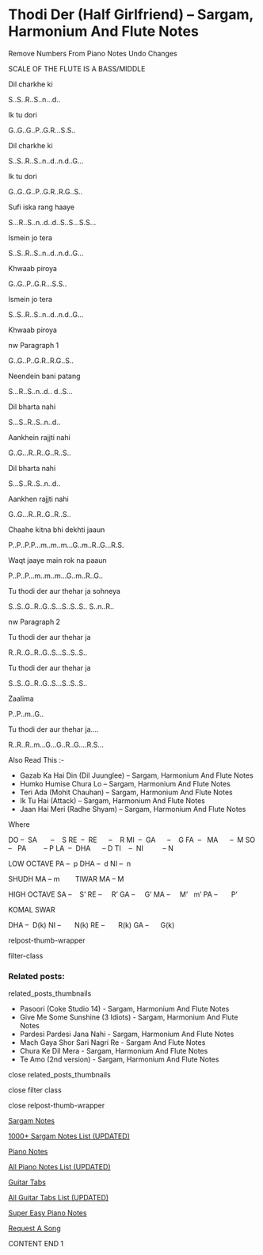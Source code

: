 
# Thodi Der (Half Girlfriend) – Sargam, Harmonium And Flute Notes

Remove Numbers From Piano Notes
Undo Changes

SCALE OF THE FLUTE IS A BASS/MIDDLE

Dil charkhe ki

S..S..R..S..n…d..

Ik tu dori

G..G..G..P..G.R…S.S..

Dil charkhe ki

S..S..R..S..n..d..n.d..G…

Ik tu dori

G..G..G..P..G.R..R.G..S..

Sufi iska rang haaye

S…R..S..n..d..d..S..S…S.S…

Ismein jo tera

S..S..R..S..n..d..n.d..G…

Khwaab piroya

G..G..P..G.R…S.S..

Ismein jo tera

S..S..R..S..n..d..n.d..G…

Khwaab piroya

nw Paragraph 1

G..G..P..G.R..R.G..S..

Neendein bani patang

S…R..S..n..d.. d..S…

Dil bharta nahi

S…S..R..S..n..d..

Aankhein rajjti nahi

G..G…R..R..G..R..S..

Dil bharta nahi

S…S..R..S..n..d..

Aankhen rajjti nahi

G..G…R..R..G..R..S..

Chaahe kitna bhi dekhti jaaun

P..P..P.P…m..m..m…G..m..R..G…R.S.

Waqt jaaye main rok na paaun

P..P..P…m..m..m…G..m..R..G..

Tu thodi der aur thehar ja sohneya

S..S..G..R..G..S…S..S..S.. S..n..R..

nw Paragraph 2

Tu thodi der aur thehar ja

R..R..G..R..G..S…S..S..S..

Tu thodi der aur thehar ja

S..S..G..R..G..S…S..S..S..

Zaalima

P..P..m..G..

Tu thodi der aur thehar ja….

R..R..R..m…G…G..R..G….R.S…

Also Read This :-

* Gazab Ka Hai Din (Dil Juunglee) – Sargam, Harmonium And Flute Notes
* Humko Humise Chura Lo – Sargam, Harmonium And Flute Notes
* Teri Ada (Mohit Chauhan) – Sargam, Harmonium And Flute Notes
* Ik Tu Hai (Attack) – Sargam, Harmonium And Flute Notes
* Jaan Hai Meri (Radhe Shyam) – Sargam, Harmonium And Flute Notes

Where

DO –  SA       –    S
RE  –  RE      –    R
MI  –  GA      –    G
FA  –   MA      –  M
SO  –   PA         – P
LA  –  DHA      – D
TI    –  NI          – N

LOW OCTAVE
PA –  p
DHA –  d
NI –  n

SHUDH MA – m        TIWAR MA – M

HIGH OCTAVE
SA –    S’
RE –     R’
GA –     G’
MA –     M’   m’
PA –       P’

KOMAL SWAR

DHA –  D(k)
NI –       N(k)
RE –       R(k)
GA –      G(k)

relpost-thumb-wrapper

filter-class

### Related posts:

related_posts_thumbnails

* Pasoori (Coke Studio 14) - Sargam, Harmonium And Flute Notes
* Give Me Some Sunshine (3 Idiots) - Sargam, Harmonium And Flute Notes
* Pardesi Pardesi Jana Nahi - Sargam, Harmonium And Flute Notes
* Mach Gaya Shor Sari Nagri Re - Sargam And Flute Notes
* Chura Ke Dil Mera - Sargam, Harmonium And Flute Notes
* Te Amo (2nd version) - Sargam, Harmonium And Flute Notes

close related_posts_thumbnails

close filter class

close relpost-thumb-wrapper

[Sargam Notes](https://www.notationsworld.com/sargam-notes.html)

[1000+ Sargam Notes List (UPDATED)](https://www.notationsworld.com/all-songs-list-sargam-notes.html)

[Piano Notes](https://www.notationsworld.com/piano-notes.html)

[All Piano Notes List (UPDATED)](https://www.notationsworld.com/all-songs-list-piano-notes.html)

[Guitar Tabs](https://www.notationsworld.com/guitar-tabs.html)

[All Guitar Tabs List (UPDATED)](https://www.notationsworld.com/all-songs-list-guitar-tabs.html)

[Super Easy Piano Notes](https://studywall.in/)

[Request A Song](https://www.notationsworld.com/request-a-song.html)

CONTENT END 1

